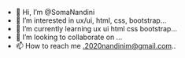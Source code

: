 - 👋 Hi, I’m @SomaNandini
- 👀 I’m interested in ux/ui, html, css, bootstrap...
- 🌱 I’m currently learning ux ui html css bootstrap...
- 💞️ I’m looking to collaborate on ...
- 📫 How to reach me .2020nandinim@gmail.com..

<!---
SomaNandini/SomaNandini is a ✨ special ✨ repository because its `README.md` (this file) appears on your GitHub profile.
You can click the Preview link to take a look at your changes.
--->
